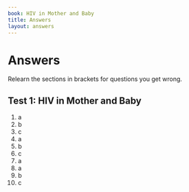 ```yaml
---
book: HIV in Mother and Baby
title: Answers
layout: answers
---
```


# Answers

Relearn the sections in brackets for questions you get wrong.

## Test 1: HIV in Mother and Baby

1.	a
2.	b
3.	c
4.	a
5.	b
6.	c
7.	a
8.	a
9.	b
10.	c
